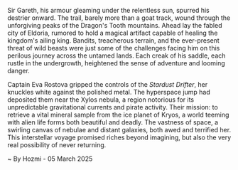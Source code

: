 
Sir Gareth, his armour gleaming under the relentless sun, spurred his destrier onward.  The trail, barely more than a goat track, wound through the unforgiving peaks of the Dragon's Tooth mountains.  Ahead lay the fabled city of Eldoria, rumored to hold a magical artifact capable of healing the kingdom's ailing king.  Bandits, treacherous terrain, and the ever-present threat of wild beasts were just some of the challenges facing him on this perilous journey across the untamed lands.  Each creak of his saddle, each rustle in the undergrowth, heightened the sense of adventure and looming danger.

Captain Eva Rostova gripped the controls of the *Stardust Drifter*, her knuckles white against the polished metal.  The hyperspace jump had deposited them near the Xylos nebula, a region notorious for its unpredictable gravitational currents and pirate activity.  Their mission: to retrieve a vital mineral sample from the ice planet of Kryos, a world teeming with alien life forms both beautiful and deadly.  The vastness of space, a swirling canvas of nebulae and distant galaxies, both awed and terrified her.  This interstellar voyage promised riches beyond imagining, but also the very real possibility of never returning.

~ By Hozmi - 05 March 2025
